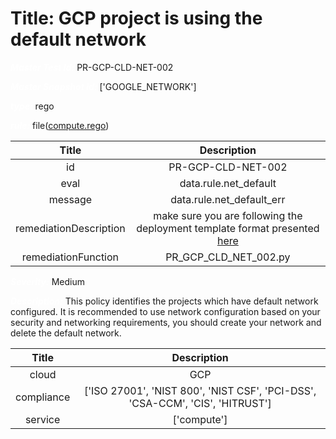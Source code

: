 



# Title: GCP project is using the default network


***<font color="white">Master Test Id:</font>*** PR-GCP-CLD-NET-002

***<font color="white">Master Snapshot Id:</font>*** ['GOOGLE_NETWORK']

***<font color="white">type:</font>*** rego

***<font color="white">rule:</font>*** file([compute.rego])  
  
  
  
  

|Title|Description|
| :---: | :---: |
|id|PR-GCP-CLD-NET-002|
|eval|data.rule.net_default|
|message|data.rule.net_default_err|
|remediationDescription|make sure you are following the deployment template format presented <a href='https://cloud.google.com/compute/docs/reference/rest/v1/networks' target='_blank'>here</a>|
|remediationFunction|PR_GCP_CLD_NET_002.py|


***<font color="white">Severity:</font>*** Medium

***<font color="white">Description:</font>*** This policy identifies the projects which have default network configured. It is recommended to use network configuration based on your security and networking requirements, you should create your network and delete the default network.  
  
  

|Title|Description|
| :---: | :---: |
|cloud|GCP|
|compliance|['ISO 27001', 'NIST 800', 'NIST CSF', 'PCI-DSS', 'CSA-CCM', 'CIS', 'HITRUST']|
|service|['compute']|



[compute.rego]: https://github.com/prancer-io/prancer-compliance-test/tree/master/google/cloud/compute.rego
